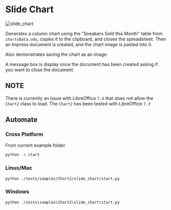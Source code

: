 # Slide Chart

![slide_chart](https://user-images.githubusercontent.com/4193389/198894178-1c6b79bf-185f-44e0-b061-3c026da88384.png)

Generates a column chart using the "Sneakers Sold this Month" table from `chartsData.ods`, copies it to the clipboard, and closes the spreadsheet. Then an Impress document is created, and the chart image is pasted into it.

Also demonstrates saving the chart as an image.

A message box is display once the document has been created asking if you want to close the document.

## NOTE

There is currently an issue with LibreOffice `7.4` that does not allow the `Chart2` class to load.
The `Chart2` has been tested with LibreOffice `7.3`

## Automate

### Cross Platform

From current example folder.

```sh
python -m start
```

### Linux/Mac

```sh
python ./tests/samples/Chart2/slide_chart/start.py
```

### Windows

```ps
python .\tests\samples\Chart2\slide_chart\start.py
```
